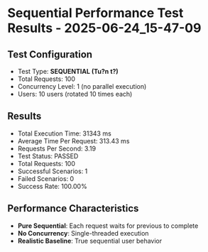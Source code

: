 # Sequential Performance Test Results - 2025-06-24_15-47-09

## Test Configuration
- Test Type: **SEQUENTIAL (Tu?n t?)**
- Total Requests: 100
- Concurrency Level: 1 (no parallel execution)
- Users: 10 users (rotated 10 times each)

## Results
- Total Execution Time: 31343 ms
- Average Time Per Request: 313.43 ms
- Requests Per Second: 3.19
- Test Status: PASSED
- Total Requests: 100
- Successful Scenarios: 1
- Failed Scenarios: 0
- Success Rate: 100.00%

## Performance Characteristics
- **Pure Sequential**: Each request waits for previous to complete
- **No Concurrency**: Single-threaded execution
- **Realistic Baseline**: True sequential user behavior
